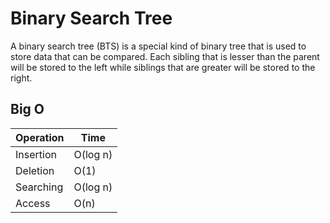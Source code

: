 # Binary Search Tree

A binary search tree (BTS) is a special kind of binary tree that is used to store data that can be compared. Each sibling that is lesser than the parent will be stored to the left while siblings that are greater will be stored to the right.

## Big O

| Operation | Time     |
| --------- | -------- |
| Insertion | O(log n) |
| Deletion  | O(1)     |
| Searching | O(log n) |
| Access    | O(n)     |

